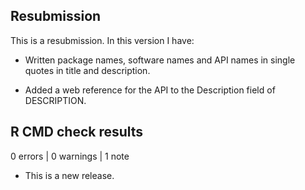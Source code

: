 ## Resubmission
This is a resubmission. In this version I have:

* Written package names, software names and API names in single quotes in 
  title and description.

* Added a web reference for the API to the Description field of DESCRIPTION.


## R CMD check results

0 errors | 0 warnings | 1 note

* This is a new release.
